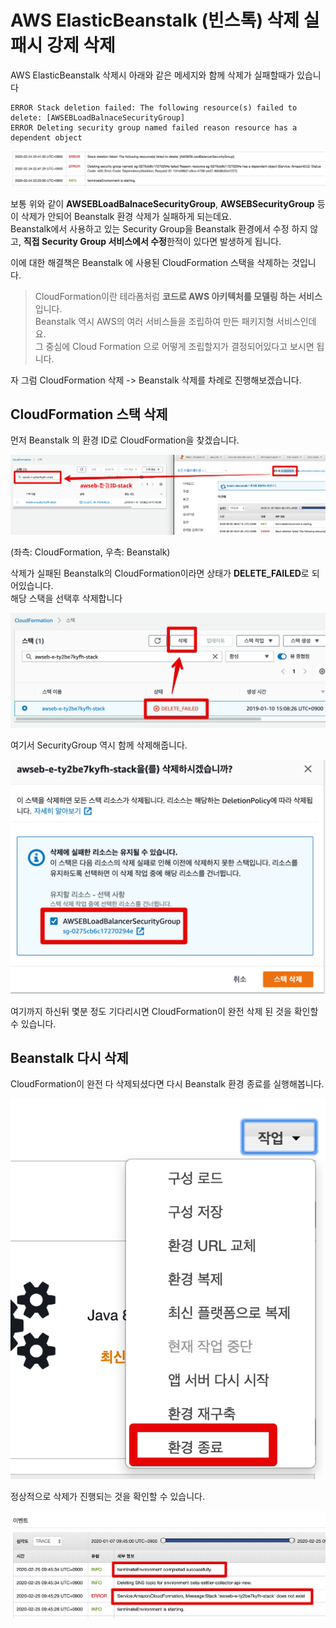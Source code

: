 # AWS ElasticBeanstalk (빈스톡) 삭제 실패시 강제 삭제

AWS ElasticBeanstalk 삭제시 아래와 같은 메세지와 함께 삭제가 실패할때가 있습니다

```
ERROR Stack deletion failed: The following resource(s) failed to delete: [AWSEBLoadBalnaceSecurityGroup]
ERROR Deleting security group named failed reason resource has a dependent object
```

![1](./images/1.png)

보통 위와 같이 **AWSEBLoadBalnaceSecurityGroup**, **AWSEBSecurityGroup** 등이 삭제가 안되어 Beanstalk 환경 삭제가 실패하게 되는데요.  
Beanstalk에서 사용하고 있는 Security Group을 Beanstalk 환경에서 수정 하지 않고, **직접 Security Group 서비스에서 수정**한적이 있다면 발생하게 됩니다.  
  
이에 대한 해결책은 Beanstalk 에 사용된 CloudFormation 스택을 삭제하는 것입니다.

> CloudFormation이란 테라폼처럼 **코드로 AWS 아키텍처를 모델링 하는 서비스**입니다.  
> Beanstalk 역시 AWS의 여러 서비스들을 조립하여 만든 패키지형 서비스인데요.  
> 그 중심에 Cloud Formation 으로 어떻게 조립할지가 결정되어있다고 보시면 됩니다.

자 그럼 CloudFormation 삭제 -> Beanstalk 삭제를 차례로 진행해보겠습니다.

## CloudFormation 스택 삭제

먼저 Beanstalk 의 환경 ID로 CloudFormation을 찾겠습니다.

![2](./images/2.png)

(좌측: CloudFormation, 우측: Beanstalk)  
  
삭제가 실패된 Beanstalk의 CloudFormation이라면 상태가 **DELETE_FAILED**로 되어있습니다.  
해당 스택을 선택후 삭제합니다

![3](./images/3.png)

여기서 SecurityGroup 역시 함께 삭제해줍니다.

![4](./images/4.png)

여기까지 하신뒤 몇분 정도 기다리시면 CloudFormation이 완전 삭제 된 것을 확인할 수 있습니다.

## Beanstalk 다시 삭제

CloudFormation이 완전 다 삭제되셨다면 다시 Beanstalk 환경 종료를 실행해봅니다.

![5](./images/5.png)

정상적으로 삭제가 진행되는 것을 확인할 수 있습니다.

![6](./images/6.png)